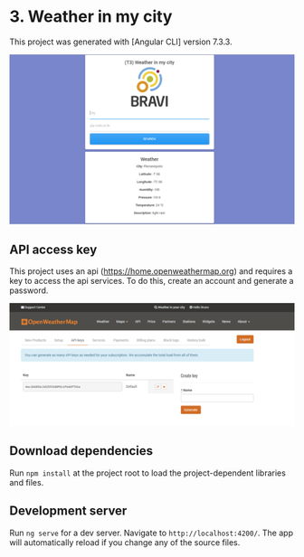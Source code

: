 # 3. Weather in my city

This project was generated with [Angular CLI] version 7.3.3.

![](doc/view-T3.png)

## API access key
This project uses an api (https://home.openweathermap.org) and requires a key to access the api services. To do this, create an account and generate a password.

![](doc/view_apikey.png)

## Download dependencies

Run `npm install` at the project root to load the project-dependent libraries and files.

## Development server

Run `ng serve` for a dev server. Navigate to `http://localhost:4200/`. The app will automatically reload if you change any of the source files.


